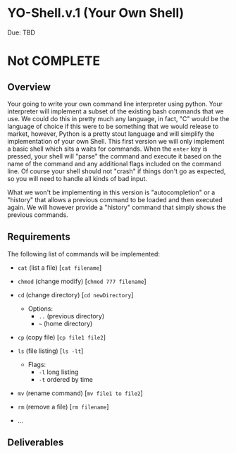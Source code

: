 # YO-Shell.v.1 (Your Own Shell) 
Due: TBD

# Not COMPLETE

## Overview

Your going to write your own command line interpreter using python. Your interpreter will implement a subset of the existing bash
commands that we use. We could do this in pretty much any language, in fact, "C" would be the language of choice if this were to 
be something that we would release to market, however, Python is a pretty stout language and will simplify the implementation of your
own Shell. This first version we will only implement a basic shell which sits a waits for commands. When the `enter` key is pressed, your shell will "parse" the command and execute it based on the name of the command and any additional flags included on the command line. Of course your shell should not "crash" if things don't go as expected, so you will need to handle all kinds of bad input. 

What we won't be implementing in this version is "autocompletion" or a "history" that allows a previous command to be loaded and then executed again. We will however provide a "history" command that simply shows the previous commands.

## Requirements

The following list of commands will be implemented:
- `cat` (list a file) [`cat filename`]
- `chmod` (change modify) [`chmod 777 filename`]
- `cd` (change directory) [`cd newDirectory`]
    - Options:
        - `..` (previous directory)
        - `~` (home directory)
- `cp` (copy file) [`cp file1 file2`]
- `ls`  (file listing) [`ls -lt`] 
    - Flags:
        - `-l` long listing
        - `-t` ordered by time

- `mv` (rename command) [`mv file1 to file2`]
- `rm` (remove a file) [`rm filename`] 
- ...


## Deliverables
